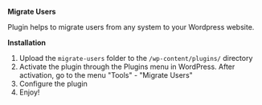**Migrate Users**

Plugin helps to migrate users from any system to your Wordpress website.

**Installation**
1. Upload the `migrate-users` folder to the `/wp-content/plugins/` directory
2. Activate the plugin through the Plugins menu in WordPress. After activation, go to the menu "Tools" - "Migrate Users"
3. Configure the plugin
4. Enjoy!